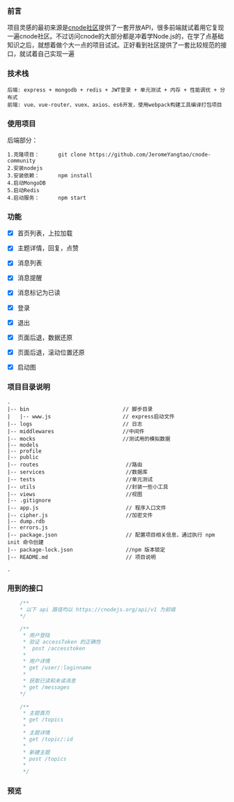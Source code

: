 ### 前言
项目灵感的最初来源是[cnode社区](https://cnodejs.org/)提供了一套开放API，很多前端就试着用它复现一遍cnode社区。不过访问cnode的大部分都是冲着学Node.js的，在学了点基础知识之后，就想着做个大一点的项目试试。正好看到社区提供了一套比较规范的接口，就试着自己实现一遍
### 技术栈
```
后端: express + mongodb + redis + JWT登录 + 单元测试 + 内存 + 性能调优 + 分布式 
前端: vue、vue-router、vuex、axios、es6开发，使用webpack构建工具编译打包项目 
```

### 使用项目
后端部分：
```
1.克隆项目：      git clone https://github.com/JeromeYangtao/cnode-community
2.安装nodejs
3.安装依赖：      npm install
4.启动MongoDB
5.启动Redis
4.启动服务：      npm start
```

### 功能
- [x] 首页列表，上拉加载
- [x] 主题详情，回复，点赞
- [x] 消息列表
- [x] 消息提醒
- [x] 消息标记为已读
- [x] 登录
- [x] 退出
- [x] 页面后退，数据还原
- [x] 页面后退，滚动位置还原
- [x] 启动图



### 项目目录说明
```
.
|-- bin                              // 脚步目录
|   |-- www.js                       // express启动文件
|-- logs                             // 日志
|-- middlewares                      //中间件
|-- mocks                            //测试用的模拟数据
|-- models                         
|-- profile
|-- public          
|-- routes                            //路由
|-- services                          //数据库
|-- tests                             //单元测试
|-- utils                             //封装一些小工具
|-- views                             //视图
|-- .gitignore
|-- app.js                            // 程序入口文件
|-- cipher.js                         //加密文件
|-- dump.rdb       
|-- errors.js
|-- package.json                      // 配置项目相关信息，通过执行 npm init 命令创建
|-- package-lock.json                 //npm 版本锁定
|-- README.md                         // 项目说明

.
```
### 用到的接口
```js
    /**
    * 以下 api 路径均以 https://cnodejs.org/api/v1 为前缀
    */

    /**
     * 用户登陆
     * 验证 accessToken 的正确性
     *  post /accesstoken 
     *
     * 用户详情
     * get /user/:loginname 
     * 
     * 获取已读和未读消息
     * get /messages 
    */
  
    /**
     * 主题首页 
     * get /topics 
     * 
     * 主题详情
     * get /topic/:id 
     *
     * 新建主题
     * post /topics 
     *
     */
```


### 预览

